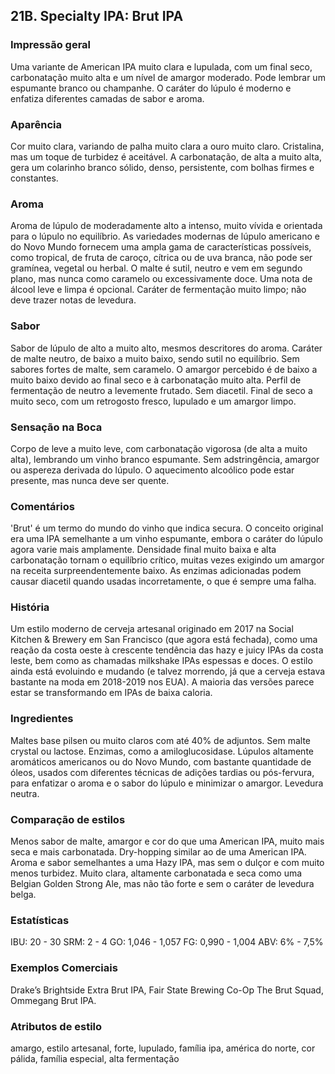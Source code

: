 ## 21B. Specialty IPA: Brut IPA

### Impressão geral

Uma variante de American IPA muito clara e lupulada, com um final seco, carbonatação muito alta e um nível de amargor moderado. Pode lembrar um espumante branco ou champanhe. O caráter do lúpulo é moderno e enfatiza diferentes camadas de sabor e aroma.

### Aparência

Cor muito clara, variando de palha muito clara a ouro muito claro. Cristalina, mas um toque de turbidez é aceitável. A carbonatação, de alta a muito alta, gera um colarinho branco sólido, denso, persistente, com bolhas firmes e constantes.

### Aroma

Aroma de lúpulo de moderadamente alto a intenso, muito vívida e orientada para o lúpulo no equilíbrio. As variedades modernas de lúpulo americano e do Novo Mundo fornecem uma ampla gama de características possíveis, como tropical, de fruta de caroço, cítrica ou de uva branca, não pode ser gramínea, vegetal ou herbal. O malte é sutil, neutro e vem em segundo plano, mas nunca como caramelo ou excessivamente doce. Uma nota de álcool leve e limpa é opcional. Caráter de fermentação muito limpo; não deve trazer notas de levedura.

### Sabor

Sabor de lúpulo de alto a muito alto, mesmos descritores do aroma. Caráter de malte neutro, de baixo a muito baixo, sendo sutil no equilíbrio. Sem sabores fortes de malte, sem caramelo. O amargor percebido é de baixo a muito baixo devido ao final seco e à carbonatação muito alta. Perfil de fermentação de neutro a levemente frutado. Sem diacetil. Final de seco a muito seco, com um retrogosto fresco, lupulado e um amargor limpo.

### Sensação na Boca

Corpo de leve a muito leve, com carbonatação vigorosa (de alta a muito alta), lembrando um vinho branco espumante. Sem adstringência, amargor ou aspereza derivada do lúpulo. O aquecimento alcoólico pode estar presente, mas nunca deve ser quente.

### Comentários

'Brut' é um termo do mundo do vinho que indica secura. O conceito original era uma IPA semelhante a um vinho espumante, embora o caráter do lúpulo agora varie mais amplamente. Densidade final muito baixa e alta carbonatação tornam o equilíbrio crítico, muitas vezes exigindo um amargor na receita surpreendentemente baixo. As enzimas adicionadas podem causar diacetil quando usadas incorretamente, o que é sempre uma falha.

### História

Um estilo moderno de cerveja artesanal originado em 2017 na Social Kitchen & Brewery em San Francisco (que agora está fechada), como uma reação da costa oeste à crescente tendência das hazy e juicy IPAs da costa leste, bem como as chamadas milkshake IPAs espessas e doces. O estilo ainda está evoluindo e mudando (e talvez morrendo, já que a cerveja estava bastante na moda em 2018-2019 nos EUA). A maioria das versões parece estar se transformando em IPAs de baixa caloria.

### Ingredientes

Maltes base pilsen ou muito claros com até 40% de adjuntos. Sem malte crystal ou lactose. Enzimas, como a amiloglucosidase. Lúpulos altamente aromáticos americanos ou do Novo Mundo, com bastante quantidade de óleos, usados com diferentes técnicas de adições tardias ou pós-fervura, para enfatizar o aroma e o sabor do lúpulo e minimizar o amargor. Levedura neutra.

### Comparação de estilos

Menos sabor de malte, amargor e cor do que uma American IPA, muito mais seca e mais carbonatada. Dry-hopping similar ao de uma American IPA. Aroma e sabor semelhantes a uma Hazy IPA, mas sem o dulçor e com muito menos turbidez. Muito clara, altamente carbonatada e seca como uma Belgian Golden Strong Ale, mas não tão forte e sem o caráter de levedura belga.

### Estatísticas

IBU: 20 - 30
SRM: 2 - 4
GO: 1,046 - 1,057
FG: 0,990 - 1,004
ABV: 6% - 7,5%

### Exemplos Comerciais

Drake’s Brightside Extra Brut IPA, Fair State Brewing Co-Op The Brut Squad, Ommegang Brut IPA.

### Atributos de estilo

amargo, estilo artesanal, forte, lupulado, família ipa, américa do norte, cor pálida, família especial, alta fermentação
